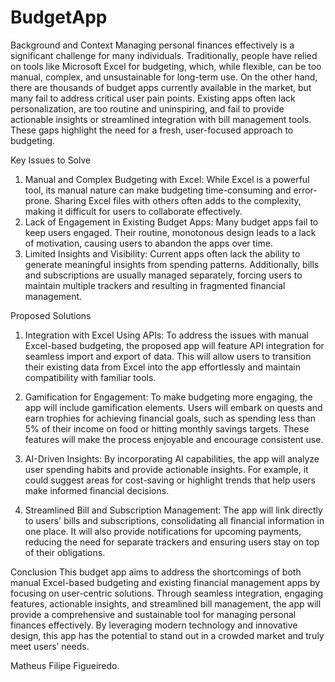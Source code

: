 # BudgetApp

Background and Context
Managing personal finances effectively is a significant challenge for many individuals. Traditionally, people have relied on tools like Microsoft Excel for budgeting, which, while flexible, can be too manual, complex, and unsustainable for long-term use. On the other hand, there are thousands of budget apps currently available in the market, but many fail to address critical user pain points. Existing apps often lack personalization, are too routine and uninspiring, and fail to provide actionable insights or streamlined integration with bill management tools. These gaps highlight the need for a fresh, user-focused approach to budgeting.

Key Issues to Solve
1.	Manual and Complex Budgeting with Excel: While Excel is a powerful tool, its manual nature can make budgeting time-consuming and error-prone. Sharing Excel files with others often adds to the complexity, making it difficult for users to collaborate effectively.
2.	Lack of Engagement in Existing Budget Apps: Many budget apps fail to keep users engaged. Their routine, monotonous design leads to a lack of motivation, causing users to abandon the apps over time.
3.	Limited Insights and Visibility: Current apps often lack the ability to generate meaningful insights from spending patterns. Additionally, bills and subscriptions are usually managed separately, forcing users to maintain multiple trackers and resulting in fragmented financial management.

Proposed Solutions
1.	Integration with Excel Using APIs: To address the issues with manual Excel-based budgeting, the proposed app will feature API integration for seamless import and export of data. This will allow users to transition their existing data from Excel into the app effortlessly and maintain compatibility with familiar tools.

2.	Gamification for Engagement: To make budgeting more engaging, the app will include gamification elements. Users will embark on quests and earn trophies for achieving financial goals, such as spending less than 5% of their income on food or hitting monthly savings targets. These features will make the process enjoyable and encourage consistent use.

3.	AI-Driven Insights: By incorporating AI capabilities, the app will analyze user spending habits and provide actionable insights. For example, it could suggest areas for cost-saving or highlight trends that help users make informed financial decisions.

4.	Streamlined Bill and Subscription Management: The app will link directly to users' bills and subscriptions, consolidating all financial information in one place. It will also provide notifications for upcoming payments, reducing the need for separate trackers and ensuring users stay on top of their obligations.

Conclusion
This budget app aims to address the shortcomings of both manual Excel-based budgeting and existing financial management apps by focusing on user-centric solutions. Through seamless integration, engaging features, actionable insights, and streamlined bill management, the app will provide a comprehensive and sustainable tool for managing personal finances effectively. By leveraging modern technology and innovative design, this app has the potential to stand out in a crowded market and truly meet users’ needs.

Matheus Filipe Figueiredo.